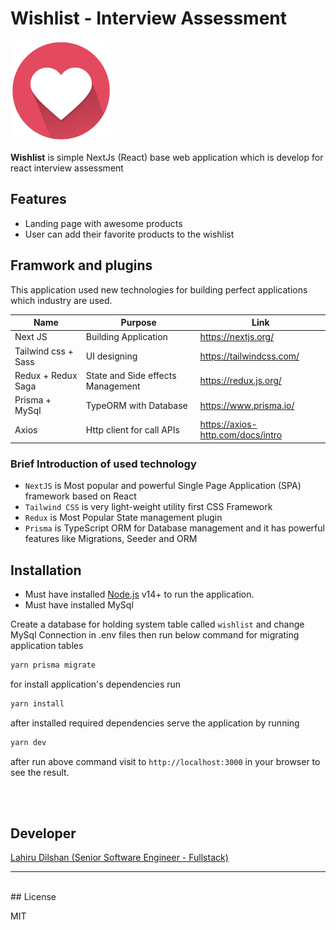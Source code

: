 # Wishlist - Interview Assessment

![N|Solid](https://github.com/lahirudilshan/react-nextjs-wishlist-interview-assesment/blob/master/materials/images/logo.png)

**Wishlist** is simple NextJs (React) base web application which is develop for react interview  assessment 
## Features

- Landing page with awesome products
- User can add their favorite products to the wishlist

## Framwork and plugins

This application used new technologies for building perfect applications which industry are used.

| Name    | Purpose      |Link |
| ------    |-------------|------ |
| Next JS  | Building Application| https://nextjs.org/ |
| Tailwind css + Sass | UI designing | https://tailwindcss.com/ |
| Redux + Redux Saga | State and Side effects Management| https://redux.js.org/ |
| Prisma + MySql  | TypeORM with Database| https://www.prisma.io/ |
| Axios  | Http client for call APIs| https://axios-http.com/docs/intro |

### Brief Introduction of used technology

- ```NextJS``` is Most popular and powerful Single Page Application (SPA) framework based on React
- ```Tailwind CSS``` is very light-weight utility first CSS Framework
- ```Redux``` is Most Popular State management plugin
- ```Prisma``` is TypeScript ORM for Database management and it has powerful features like Migrations, Seeder and ORM 

## Installation

- Must have installed [Node.js](https://nodejs.org/) v14+ to run the application.
- Must have installed MySql

Create a database for holding system table called ```wishlist```
and change MySql Connection in .env files then run below command for migrating application tables

```cmd
yarn prisma migrate
```
for install application's dependencies
run

```cmd
yarn install
```
after installed required dependencies serve the application by running
```cmd
yarn dev
```

after run above command visit to ```http://localhost:3000``` in your browser to see the result.

<br>
<br>

## Developer

[Lahiru Dilshan (Senior Software Engineer - Fullstack)](https://www.linkedin.com/in/lahiru-dilshan-408ab3108/)

---
<br>
## License

MIT